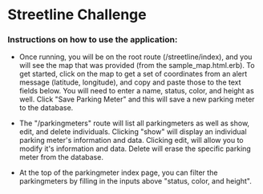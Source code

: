 # Streetline Challenge

### Instructions on how to use the application:

 * Once running, you will be on the root route (/streetline/index), and you will see the map that was provided (from the sample_map.html.erb). 
To get started, click on the map to get a set of coordinates from an alert message (latitude, longitude), and copy and paste those to the text fields below. 
You will need to enter a name, status, color, and height as well. Click "Save Parking Meter" and this will save a new parking meter to the database.

 * The "/parkingmeters" route will list all parkingmeters as well as show, edit, and delete individuals. 
Clicking "show" will display an individual parking meter's information and data. 
Clicking edit, will allow you to modify it's information and data. 
Delete will erase the specific parking meter from the database.

 * At the top of the parkingmeter index page, you can filter the parkingmeters by filling in the inputs above "status, color, and height".
